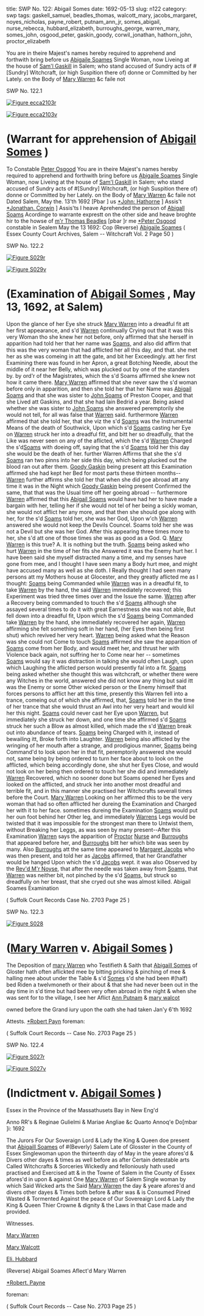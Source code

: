 title: SWP No. 122: Abigail Somes
date: 1692-05-13
slug: n122
category: swp
tags: gaskell_samuel, beadles_thomas, walcott_mary, jacobs_margaret, noyes_nicholas, payne_robert, putnam_ann_jr, somes_abigail, nurse_rebecca, hubbard_elizabeth, burroughs_george, warren_mary, somes_john, osgood_peter, gaskin_goody, corwil_jonathan, hathorn_john, proctor_elizabeth




You are in theire Majest's names hereby required to apprehend and forthwith
						bring before us [Abigaile Soames](/tag/somes_abigail.html)
						Single Woman, now Liveing at the house of [Sam'l Gaskill](/tag/gaskell_samuel.html) in Salem; who stand accused of Sundry acts of
						#[Sundry] Witchcraft, (or high Suspition there of) donne or Committed by her
						Lately. on the Body of [Mary Warren](/tag/warren_mary.html)
						&c faile not 

<div markdown class="doc" id="n122.1">

<div class="doc_id">SWP No. 122.1</div>


<span markdown class="figure">[![Figure ecca2103r](archives/ecca/thumb/ecca2103r.jpg)](archives/ecca/large/ecca2103r.jpg)</span>

<span markdown class="figure">[![Figure ecca2103v](archives/ecca/thumb/ecca2103v.jpg)](archives/ecca/large/ecca2103v.jpg)</span>

# (Warrant for apprehension of [Abigail Somes](/tag/somes_abigail.html) )
To Constable [Peter Osgood](/tag/osgood_peter.html)
You are in theire Majest's names hereby required to apprehend and forthwith bring before us [Abigaile Soames](/tag/somes_abigail.html) Single Woman, now Liveing at the house of [Sam'l Gaskill](/tag/gaskell_samuel.html) in Salem; who stand accused of Sundry acts of #[Sundry] Witchcraft, (or high Suspition there of) donne or Committed by her Lately. on the Body of [Mary Warren](/tag/warren_mary.html) &c faile not
Dated Salem,  May the. 13'th 1692  [Pbar ] us [*John: Hathorne](/tag/hathorn_john.html) ] Assis't [*Jonathan. Corwin](/tag/corwil_jonathan.html) ] Assis'ts I heave Aprehended the person of [Abigall Soams](/tag/somes_abigail.html) Acordinge to warrante exprestt on the other side and heave broghte hir to the howse of [m'r Thomas Beadles](/tag/beadles_thomas.html) [pbar ]r me [*Peter Osgood](/tag/osgood_peter.html) constable in Sealem May the 13 1692: Cop (Reverse) [Abigaile Soames](/tag/somes_abigail.html) ( Essex County Court Archives, Salem -- Witchcraft Vol. 2 Page 50 )

</div>



<div markdown class="doc" id="n122.2">

<div class="doc_id">SWP No. 122.2</div>


<span markdown class="figure">[![Figure S029r](archives/Suffolk/small/S029A.jpg)](archives/Suffolk/large/S029A.jpg)</span>

<span markdown class="figure">[![Figure S029v](archives/Suffolk/small/S029B.jpg)](archives/Suffolk/large/S029B.jpg)</span>

# (Examination of [Abigail Somes](/tag/somes_abigail.html) , May 13, 1692, at Salem)

Upon the glance of her Eye she struck [Mary Warren](/tag/warren_mary.html) into a dreadful fit att her first appearance, and s'd [Warren](/tag/warren_mary.html) continually Crying out that it was this very Woman tho she knew her not before, only affirmed that she herself in apparition had told her that her name was [Soams,](/tag/somes_abigail.html)  and also did affirm that this was the very woman that had afflicted her all this day, and that. she met her as she was comeing in att the gate, and bit her Exceedingly. att her first Examining there was found in her Apron, a great Botching Needle, about the middle of it near her Belly, which was plucked out by one of the standers by. by ord'r of the Magistrates, which the s'd Soams affirmed she knew not how it came there. [Mary Warren](/tag/warren_mary.html) affirmed that she never saw the s'd woman before only in apparition, and then she told her that her Name was [Abigail Soams](/tag/somes_abigail.html) and that she was sister to [John Soams](/tag/somes_john.html) of Preston Cooper, and that she Lived att Gaskins, and that she had lain Bedrid a year. Being asked whether she was sister to [John Soams](/tag/somes_john.html) she answered peremptorily she would not tell, for all was false that [Warren](/tag/warren_mary.html) said. furthermore [Warren](/tag/warren_mary.html) affirmed that she told her, that she viz the s'd [Soams](/tag/somes_abigail.html) was the Instrumental Means of the death of Southwick, Upon which s'd [Soams](/tag/somes_abigail.html) casting her Eye on [Warren](/tag/warren_mary.html) struck her into a dreadful fitt, and bitt her so dreadfully, that the Like was never seen on any of the aflicted, which the s'd [Warren](/tag/warren_mary.html) Charged the s'd[Soams](/tag/somes_abigail.html) with doeing off, saying that the s'd [Soams](/tag/somes_abigail.html) told her this day she would be the death of her. further Warren Affirms  that she the s'd [Soams](/tag/somes_abigail.html) ran two pinns into her side this day, which being plucked out the blood ran out after them. [Goody Gaskin](/tag/gaskin_goody.html) being present att this Examination affirmed she had kept her Bed for most parts these thirteen months--[Warren](/tag/warren_mary.html) further affirms she told her that when she did goe abroad att any time it was in the Night which [Goody Gaskin](/tag/gaskin_goody.html) being present Confirmed the same, that that was the Usual time off her goeing abroad -- furthermore [Warren](/tag/warren_mary.html) affirmed that this [Abigail Soams](/tag/somes_abigail.html) would have had her to have made a bargain with her, telling her if she would not tel of her being a sickly woman, she would not afflict her any more, and that then she should goe along with her, for the s'd [Soams](/tag/somes_abigail.html) told her, she was her God, Upon w'ch [Warren](/tag/warren_mary.html) answered she would not keep the Devils Councel. Soams told her she was not a Devil but she was her God. After this appearing three times more to her, she s'd att one of those times she was as good as a God. Q. [Mary Warren](/tag/warren_mary.html) is this true? A. It is nothing but the truth. [Soams](/tag/somes_abigail.html) being asked who hurt [Warren](/tag/warren_mary.html) in the time of her fits she Answered it was the Enemy hurt her. I have been said she myself distracted many a time, and my senses have gone from mee, and I thought I have seen many a Body hurt mee, and might have accused many as well as she doth. I Really thought I had seen many persons att my Mothers house at Glocester, and they greatly aflicted me as I thought: [Soams](/tag/somes_abigail.html) being Commanded while [Warren](/tag/warren_mary.html) was in a dreadful fit, to take [Warren](/tag/warren_mary.html) by the hand, the said [Warren](/tag/warren_mary.html) immediately recovered;  this Experiment was tried three times over and the Issue the same. [Warren](/tag/warren_mary.html) after a Recovery being commanded to touch the s'd [Soams](/tag/somes_abigail.html) although she assayed several times to do it with great Earnestness she was not able, But fell down into a dreadful fit, Upon which the s'd [Soams](/tag/somes_abigail.html) being Commanded take [Warren](/tag/warren_mary.html) by the hand, she immediately recovered her again, [Warren](/tag/warren_mary.html) affirming she felt something soft in her hand, (her Eyes then being first shut) which revived her very heart. [Warren](/tag/warren_mary.html) being asked what the Reason was she could not Come to touch [Soams](/tag/somes_abigail.html) affirmed she saw the apparition of [Soams](/tag/somes_abigail.html) come from her Body, and would meet her, and thrust her with Violence back again, not suffring her to Come near her -- sometimes [Soams](/tag/somes_abigail.html) would say it was distraction in talking she would often Laugh, upon which Laughing the aflicted person would presently fal into a fit. [Soams](/tag/somes_abigail.html) being asked whether she thought this was witchcraft, or whether there were any Witches in the world, answered she did not know any thing but said itt was the Enemy or some Other wicked person or the Enemy himself that forces persons to afflict her att this time, presently this Warren fell into a trance, comeing out of which she affirmed, that, [Soams](/tag/somes_abigail.html) told her in the time of her trance that she would thrust an Awl into her very heart and would kil her this night. [Soams](/tag/somes_abigail.html) could never cast her Eye upon [Warren](/tag/warren_mary.html), but immediately she struck her down, and one time she affirmed s'd [Soams](/tag/somes_abigail.html) struck her such a Blow as almost killed, which made the s'd [Warren](/tag/warren_mary.html) break out into abundance of tears. [Soams](/tag/somes_abigail.html) being Charged with it, instead of bewailing itt, Broke forth into Laughter. [Warren](/tag/warren_mary.html) being also afflicted by the wringing of her mouth after a strange, and prodigious manner, [Soams](/tag/somes_abigail.html) being Command'd to look upon her in that fit, peremptorily answered she would not, same being by being ordered to turn her face about to look on the afflicted, which being accordingly done, she shut her Eyes Close, and would not look on her being then ordered to touch her she did and immediately [Warren](/tag/warren_mary.html) Recovered, which no sooner done but Soams opened her Eyes and looked on the afflicted, and struck her into another most dreadful and terrible fit, and in this manner she practised her Witchcrafts severall times before the Court. [Mary Warren](/tag/warren_mary.html) Looking on her affirmed this to be the very woman that had so often afflicted her dureing the Examination and Charged her with it to her face. sometimes dureing the Examination [Soams](/tag/somes_abigail.html) would put her oun foot behind her Other leg, and immediately [Warrens](/tag/warren_mary.html) Legs would be twisted that it was impossible for the strongest man there to Untwist them, without Breaking her Leggs,  as was seen by many present--After this Examination [Warren](/tag/warren_mary.html) says the apparition of [Proctor](/tag/proctor_elizabeth.html) [Nurse](/tag/nurse_rebecca.html) and [Burroughs](/tag/burroughs_george.html) that appeared before her, and [Burroughs](/tag/burroughs_george.html) bitt her which bite was seen by many. Also [Burroughs](/tag/burroughs_george.html) att the same time appeared to [Margaret Jacobs](/tag/jacobs_margaret.html) who was then present, and told her as [Jacobs](/tag/jacobs_margaret.html) affirmed, that her Grandfather would be hanged Upon which the s'd [Jacobs](/tag/jacobs_margaret.html) wept. it was also Observed by the [Rev'd M'r Noyse](/tag/noyes_nicholas.html), that after the needle was taken away from [Soams,](/tag/somes_abigail.html) that [Warren](/tag/warren_mary.html) was neither bit, not pinched by the s'd [Soams,](/tag/somes_abigail.html) but struck so dreadfully on her breast, that she cryed out she was almost killed. Abigail Soames Examination

( Suffolk Court Records Case No. 2703 Page 25 )


</div>



<div markdown class="doc" id="n122.3">

<div class="doc_id">SWP No. 122.3</div>


<span markdown class="figure">[![Figure S028](archives/Suffolk/small/S028.jpg)](archives/Suffolk/large/S028.jpg)</span>

# ([Mary Warren](/tag/warren_mary.html) v. [Abigail Somes](/tag/somes_abigail.html) )

The Deposition of [mary Warren](/tag/warren_mary.html) who Testifieth & Saith that [Abigaill Somes](/tag/somes_abigail.html) of Gloster hath often aflickted mee by bitting pricking & pinching of mee & halling mee about under the Table & s'd [Somes](/tag/somes_abigail.html) s'd she had been #(half) bed Riden a twelvmoneth or their about & that she had never been out in the day time in s'd time but had been very often abroad in the night & when she was sent for to the village, I see her Aflict [Ann Putnam](/tag/putnam_ann_jr.html) & [mary walcot](/tag/walcott_mary.html)

owned before the Grand iury upon the oath she had taken Jan'y 6'th 1692

Attests. [*Robert Payn](/tag/payne_robert.html) foreman:

( Suffolk Court Records -- Case No. 2703 Page 25 )


</div>



<div markdown class="doc" id="n122.4">

<div class="doc_id">SWP No. 122.4</div>


<span markdown class="figure">[![Figure S027r](archives/Suffolk/small/S027A.jpg)](archives/Suffolk/large/S027A.jpg)</span>

<span markdown class="figure">[![Figure S027v](archives/Suffolk/small/S027B.jpg)](archives/Suffolk/large/S027B.jpg)</span>

# (Indictment v. [Abigail Somes](/tag/somes_abigail.html) )

Essex in the Province of the Massathusets Bay in New Eng'd

Anno RR's & Reginae Gulielmi & Mariae Angliae &c Quarto Annoq'e Do[mbar ]i: 1692 

The Jurors For Our Soveraign Lord & Lady the King & Queen doe present that [Abigaill Soames](/tag/somes_abigail.html) of #(Beverly) Salem Late of Glosster in the County of Essex Singlewoman upon the thirteenth day of May in the yeare afores'd & Divers other dayes & times as well before as after Certain detestable arts Called Witchcrafts & Sorceries Wickedly and felloniously hath used practised and Exercised att & in the Towne of Salem in the County of Essex afores'd in upon & against One [Mary Warren](/tag/warren_mary.html) of Salem Single woman by which Said Wicked arts the Said [Mary Warren](/tag/warren_mary.html) the day & yeare afores'd and divers other dayes & Times both before & after was & is Consumed Pined Wasted & Tormented Against the peace of Our Sovereaign Lord & Lady the King & Queen Thier Crowne & dignity & the Laws in that Case made and provided.

Witnesses. 

[Mary Warren](/tag/warren_mary.html)

[Mary Walcott](/tag/walcott_mary.html)

[Eli. Hubbard](/tag/hubbard_elizabeth.html)

(Reverse) Abigail Soames Aflect'd Mary Warren 

[*Robert. Payne](/tag/payne_robert.html)

foreman: 

( Suffolk Court Records -- Case No. 2703 Page 25 )


</div>

